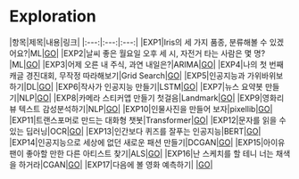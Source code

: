 # Exploration

|항목|제목|내용|링크|
|:---:|:---:|:---:|
|EXP1|Iris의 세 가지 품종, 분류해볼 수 있겠어요?|ML|[GO](https://github.com/chorokdong/Exploration/blob/main/EXP1_lyrics_generator.ipynb)|
|EXP2|날씨 좋은 월요일 오후 세 시, 자전거 타는 사람은 몇 명?|ML|[GO](https://github.com/chorokdong/Exploration/blob/main/EXP2_sklearn.ipynb)|
|EXP3|어제 오른 내 주식, 과연 내일은?|ARIMA|[GO](https://github.com/chorokdong/Exploration/blob/main/EXP3_ARIMA_stock_prediction.ipynb)|
|EXP4|나의 첫 번째 캐글 경진대회, 무작정 따라해보기|Grid Search|[GO](https://github.com/chorokdong/Exploration/blob/main/EXP4_my_1st_kaggle_competition.ipynb)|
|EXP5|인공지능과 가위바위보 하기|DL|[GO](https://github.com/chorokdong/Exploration/blob/main/EXP5_RockPaperScissors_Classifier.ipynb)|
|EXP6|작사가 인공지능 만들기|LSTM|[GO](https://github.com/chorokdong/Exploration/blob/main/EXP6_generate.ipynb)|
|EXP7|뉴스 요약봇 만들기|NLP|[GO](https://github.com/chorokdong/Exploration/blob/main/EXP7_news_summarization.ipynb)|
|EXP8|카메라 스티커앱 만들기 첫걸음|Landmark|[GO](https://github.com/chorokdong/Exploration/blob/main/EXP8_camera_sticker.ipynb)|
|EXP9|영화리뷰 텍스트 감성분석하기|NLP|[GO](https://github.com/chorokdong/Exploration/blob/main/EXP9_movie_review_sentimental_classification.ipynb)|
|EXP10|인물사진을 만들어 보자|pixellib|[GO](https://nbviewer.org/github/chorokdong/Exploration/blob/main/EXP10_pixellib.ipynb#)|
|EXP11|트랜스포머로 만드는 대화형 챗봇|Transformer|[GO](https://github.com/chorokdong/Exploration/blob/main/EXP11_kor_chatbot.ipynb)|
|EXP12|문자를 읽을 수 있는 딥러닝|OCR|[GO](https://github.com/chorokdong/Exploration/blob/main/EXP12_OCR.ipynb)|
|EXP13|인간보다 퀴즈를 잘푸는 인공지능|BERT|[GO](https://github.com/chorokdong/Exploration/blob/main/EXP13_BERT.ipynb)|
|EXP14|인공지능으로 세상에 없던 새로운 패션 만들기|DCGAN|[GO](https://github.com/chorokdong/Exploration/blob/main/EXP%2014_DCGAN.ipynb)|
|EXP15|아이유팬이 좋아할 만한 다른 아티스트 찾기|ALS|[GO](https://github.com/chorokdong/Exploration/blob/main/EXP%2015_recommendation_system.ipynb)|
|EXP16|난 스케치를 할 테니 너는 채색을 하거라|CGAN|[GO](https://github.com/chorokdong/Exploration/blob/main/EXP%2016_CGAN.ipynb)|
|EXP17|다음에 볼 영화 예측하기| |[GO](https://github.com/chorokdong/Exploration/blob/main/_EXP%2017_movie_prediction%20.ipynb)|
